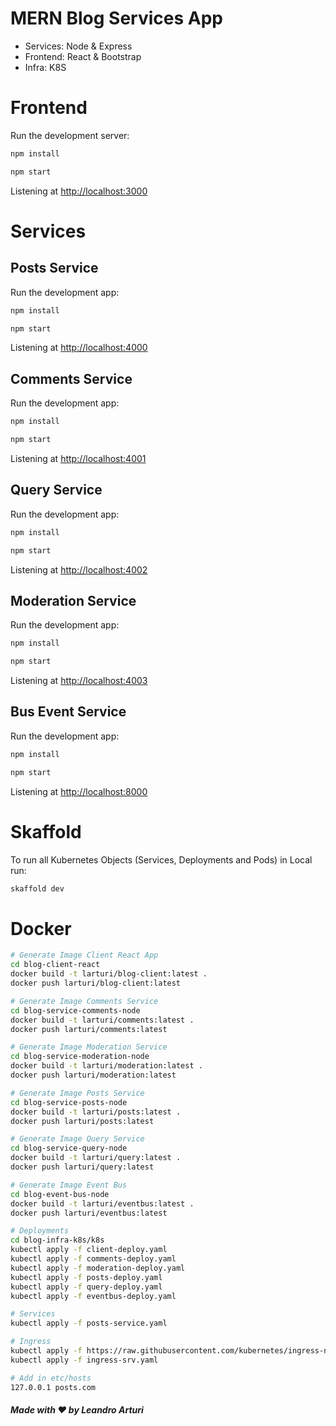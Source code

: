 # MERN Blog Services App

- Services: Node & Express
- Frontend: React & Bootstrap
- Infra: K8S

# Frontend

Run the development server:

```bash
npm install

npm start
```

Listening at <http://localhost:3000>

# Services

## Posts Service

Run the development app:

```bash
npm install

npm start
```

Listening at <http://localhost:4000>

## Comments Service

Run the development app:

```bash
npm install

npm start
```

Listening at <http://localhost:4001>

## Query Service

Run the development app:

```bash
npm install

npm start
```

Listening at <http://localhost:4002>

## Moderation Service

Run the development app:

```bash
npm install

npm start
```

Listening at <http://localhost:4003>

## Bus Event Service

Run the development app:

```bash
npm install

npm start
```

Listening at <http://localhost:8000>

# Skaffold

To run all Kubernetes Objects (Services, Deployments and Pods) in Local run:

```bash
skaffold dev
```

# Docker

```bash
# Generate Image Client React App
cd blog-client-react
docker build -t larturi/blog-client:latest .
docker push larturi/blog-client:latest

# Generate Image Comments Service
cd blog-service-comments-node
docker build -t larturi/comments:latest .
docker push larturi/comments:latest

# Generate Image Moderation Service
cd blog-service-moderation-node
docker build -t larturi/moderation:latest .
docker push larturi/moderation:latest

# Generate Image Posts Service
cd blog-service-posts-node
docker build -t larturi/posts:latest .
docker push larturi/posts:latest

# Generate Image Query Service
cd blog-service-query-node
docker build -t larturi/query:latest .
docker push larturi/query:latest

# Generate Image Event Bus
cd blog-event-bus-node
docker build -t larturi/eventbus:latest .
docker push larturi/eventbus:latest

# Deployments
cd blog-infra-k8s/k8s
kubectl apply -f client-deploy.yaml
kubectl apply -f comments-deploy.yaml
kubectl apply -f moderation-deploy.yaml
kubectl apply -f posts-deploy.yaml
kubectl apply -f query-deploy.yaml
kubectl apply -f eventbus-deploy.yaml

# Services
kubectl apply -f posts-service.yaml

# Ingress
kubectl apply -f https://raw.githubusercontent.com/kubernetes/ingress-nginx/controller-v1.6.4/deploy/static/provider/cloud/deploy.yaml
kubectl apply -f ingress-srv.yaml

# Add in etc/hosts
127.0.0.1 posts.com

```

##### Made with ❤️ by Leandro Arturi
